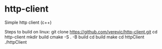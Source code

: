 # http-client
Simple http client (c++)

Steps to build on linux:
git clone https://github.com/verevic/http-client.git
cd http-client
mkdir build
cmake -S . -B build
cd build
make
cd httpClient
./httpClient <URL>

